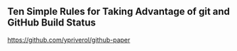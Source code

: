 Ten Simple Rules for Taking Advantage of git and GitHub Build Status
---
https://github.com/ypriverol/github-paper
